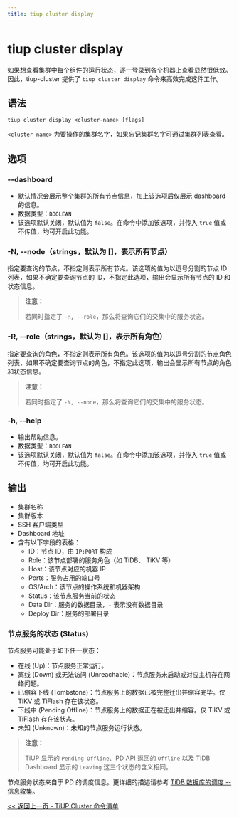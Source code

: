 ```yaml
---
title: tiup cluster display
---
```


# tiup cluster display

如果想查看集群中每个组件的运行状态，逐一登录到各个机器上查看显然很低效。因此，tiup-cluster 提供了 `tiup cluster display` 命令来高效完成这件工作。

## 语法

```shell
tiup cluster display <cluster-name> [flags]
```

`<cluster-name>` 为要操作的集群名字，如果忘记集群名字可通过[集群列表](/tiup/tiup-component-cluster-list.md)查看。

## 选项

### --dashboard

- 默认情况会展示整个集群的所有节点信息，加上该选项后仅展示 dashboard 的信息。
- 数据类型：`BOOLEAN`
- 该选项默认关闭，默认值为 `false`。在命令中添加该选项，并传入 `true` 值或不传值，均可开启此功能。

### -N, --node（strings，默认为 []，表示所有节点）

指定要查询的节点，不指定则表示所有节点。该选项的值为以逗号分割的节点 ID 列表，如果不确定要查询节点的 ID，不指定此选项，输出会显示所有节点的 ID 和状态信息。

> **注意：**
>
> 若同时指定了 `-R, --role`，那么将查询它们的交集中的服务状态。

### -R, --role（strings，默认为 []，表示所有角色）

指定要查询的角色，不指定则表示所有角色。该选项的值为以逗号分割的节点角色列表，如果不确定要查询节点的角色，不指定此选项，输出会显示所有节点的角色和状态信息。

> **注意：**
>
> 若同时指定了 `-N, --node`，那么将查询它们的交集中的服务状态。

### -h, --help

- 输出帮助信息。
- 数据类型：`BOOLEAN`
- 该选项默认关闭，默认值为 `false`。在命令中添加该选项，并传入 `true` 值或不传值，均可开启此功能。

## 输出

- 集群名称
- 集群版本
- SSH 客户端类型
- Dashboard 地址
- 含有以下字段的表格：
    - ID：节点 ID，由 `IP:PORT` 构成
    - Role：该节点部署的服务角色（如 TiDB、 TiKV 等）
    - Host：该节点对应的机器 IP
    - Ports：服务占用的端口号
    - OS/Arch：该节点的操作系统和机器架构
    - Status：该节点服务当前的状态
    - Data Dir：服务的数据目录，`-` 表示没有数据目录
    - Deploy Dir：服务的部署目录

### 节点服务的状态 (Status)

节点服务可能处于如下任一状态：

- 在线 (Up)：节点服务正常运行。
- 离线 (Down) 或无法访问 (Unreachable)：节点服务未启动或对应主机存在网络问题。
- 已缩容下线 (Tombstone)：节点服务上的数据已被完整迁出并缩容完毕。仅 TiKV 或 TiFlash 存在该状态。
- 下线中 (Pending Offline)：节点服务上的数据正在被迁出并缩容。仅 TiKV 或 TiFlash 存在该状态。
- 未知 (Unknown)：未知的节点服务运行状态。

> **注意：**
>
> TiUP 显示的 `Pending Offline`、PD API 返回的 `Offline` 以及 TiDB Dashboard 显示的 `Leaving` 这三个状态的含义相同。

节点服务状态来自于 PD 的调度信息。更详细的描述请参考 [TiDB 数据库的调度 -- 信息收集](/tidb-scheduling.md#信息收集)。

[<< 返回上一页 - TiUP Cluster 命令清单](/tiup/tiup-component-cluster.md#命令清单)
